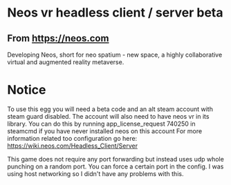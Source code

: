 # Neos vr headless client / server beta
## From https://neos.com
Developing Neos, short for neo spatium - new space, a highly collaborative virtual and augmented reality metaverse.

# Notice

To use this egg you will need a beta code and an alt steam account with steam guard disabled. The account will also need to have neos vr in its library. You can do this by running app_license_request 740250 in steamcmd if you have never installed neos on this account
For more information related too configuration go here: https://wiki.neos.com/Headless_Client/Server

This game does not require any port forwarding but instead uses udp whole punching on a random port. You can force a certain port in the config. I was using host networking so I didn't have any problems with this.


